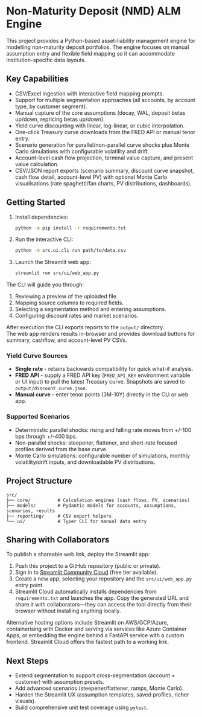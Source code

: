 # Non-Maturity Deposit (NMD) ALM Engine

This project provides a Python-based asset-liability management engine for modelling
non-maturity deposit portfolios. The engine focuses on manual assumption entry and
flexible field mapping so it can accommodate institution-specific data layouts.

## Key Capabilities
- CSV/Excel ingestion with interactive field mapping prompts.
- Support for multiple segmentation approaches (all accounts, by account type, by customer segment).
- Manual capture of the core assumptions (decay, WAL, deposit betas up/down, repricing betas up/down).
- Yield curve discounting with linear, log-linear, or cubic interpolation.
- One-click Treasury curve downloads from the FRED API or manual tenor entry.
- Scenario generation for parallel/non-parallel curve shocks plus Monte Carlo simulations with configurable volatility and drift.
- Account-level cash flow projection, terminal value capture, and present value calculation.
- CSV/JSON report exports (scenario summary, discount curve snapshot, cash flow detail, account-level PV) with optional Monte Carlo visualisations (rate spaghetti/fan charts, PV distributions, dashboards).

## Getting Started
1. Install dependencies:
   ```bash
   python -m pip install -r requirements.txt
   ```
2. Run the interactive CLI:
   ```bash
   python -m src.ui.cli run path/to/data.csv
   ```
3. Launch the Streamlit web app:
   ```bash
   streamlit run src/ui/web_app.py
   ```

The CLI will guide you through:
1. Reviewing a preview of the uploaded file.
2. Mapping source columns to required fields.
3. Selecting a segmentation method and entering assumptions.
4. Configuring discount rates and market scenarios.

After execution the CLI exports reports to the `output/` directory.  
The web app renders results in-browser and provides download buttons for summary,
cashflow, and account-level PV CSVs.

### Yield Curve Sources
- **Single rate** - retains backwards compatibility for quick what-if analysis.
- **FRED API** - supply a FRED API key (`FRED_API_KEY` environment variable or UI input) to pull the latest Treasury curve. Snapshots are saved to `output/discount_curve.json`.
- **Manual curve** - enter tenor points (3M-10Y) directly in the CLI or web app.

### Supported Scenarios
- Deterministic parallel shocks: rising and falling rate moves from +/-100 bps through +/-400 bps.
- Non-parallel shocks: steepener, flattener, and short-rate focused profiles derived from the base curve.
- Monte Carlo simulations: configurable number of simulations, monthly volatility/drift inputs, and downloadable PV distributions.

## Project Structure
```
src/
├── core/          # Calculation engines (cash flows, PV, scenarios)
├── models/        # Pydantic models for accounts, assumptions, scenarios, results
├── reporting/     # CSV export helpers
└── ui/            # Typer CLI for manual data entry
```

## Sharing with Collaborators
To publish a shareable web link, deploy the Streamlit app:

1. Push this project to a GitHub repository (public or private).
2. Sign in to [Streamlit Community Cloud](https://streamlit.io/cloud) (free tier available).
3. Create a new app, selecting your repository and the `src/ui/web_app.py` entry point.
4. Streamlit Cloud automatically installs dependencies from `requirements.txt` and launches
   the app. Copy the generated URL and share it with collaborators—they can access the tool
   directly from their browser without installing anything locally.

Alternative hosting options include Streamlit on AWS/GCP/Azure, containerising with Docker
and serving via services like Azure Container Apps, or embedding the engine behind a FastAPI
service with a custom frontend. Streamlit Cloud offers the fastest path to a working link.

## Next Steps
- Extend segmentation to support cross-segmentation (account × customer) with assumption presets.
- Add advanced scenarios (steepener/flattener, ramps, Monte Carlo).
- Harden the Streamlit UX (assumption templates, saved profiles, richer visuals).
- Build comprehensive unit test coverage using `pytest`.

